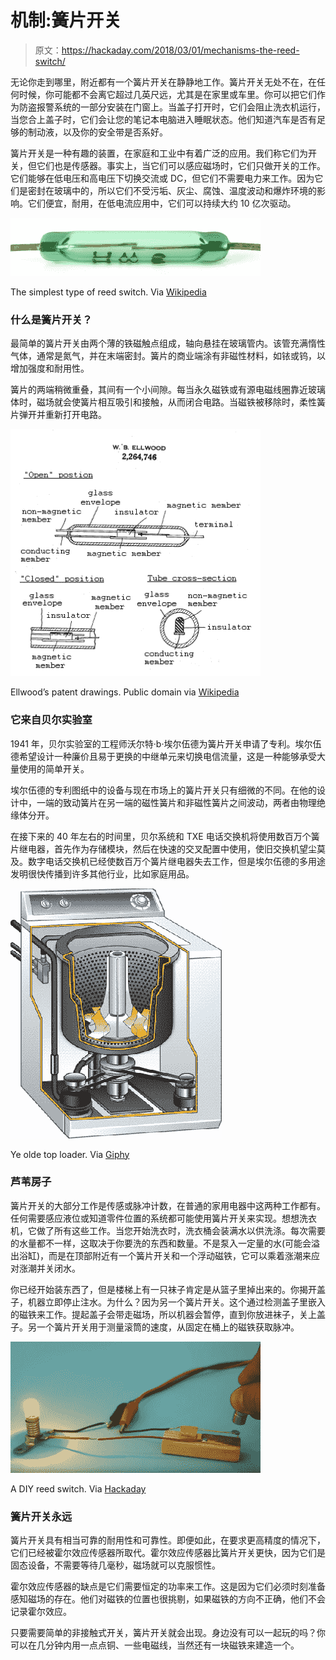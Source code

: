 # 机制:簧片开关

> 原文：<https://hackaday.com/2018/03/01/mechanisms-the-reed-switch/>

无论你走到哪里，附近都有一个簧片开关在静静地工作。簧片开关无处不在，在任何时候，你可能都不会离它超过几英尺远，尤其是在家里或车里。你可以把它们作为防盗报警系统的一部分安装在门窗上。当盖子打开时，它们会阻止洗衣机运行，当您合上盖子时，它们会让您的笔记本电脑进入睡眠状态。他们知道汽车是否有足够的制动液，以及你的安全带是否系好。

簧片开关是一种有趣的装置，在家庭和工业中有着广泛的应用。我们称它们为开关，但它们也是传感器。事实上，当它们可以感应磁场时，它们只做开关的工作。它们能够在低电压和高电压下切换交流或 DC，但它们不需要电力来工作。因为它们是密封在玻璃中的，所以它们不受污垢、灰尘、腐蚀、温度波动和爆炸环境的影响。它们便宜，耐用，在低电流应用中，它们可以持续大约 10 亿次驱动。

[![](img/10a2b4ab082502b4a2d7e9f52a7775ed.png)](https://hackaday.com/wp-content/uploads/2018/02/reed-switch.jpg)

The simplest type of reed switch. Via [Wikipedia](https://en.wikipedia.org/wiki/Reed_switch#/media/File:Reed_switch_(aka).jpg)

### 什么是簧片开关？

最简单的簧片开关由两个薄的铁磁触点组成，轴向悬挂在玻璃管内。该管充满惰性气体，通常是氮气，并在末端密封。簧片的商业端涂有非磁性材料，如铱或钨，以增加强度和耐用性。

簧片的两端稍微重叠，其间有一个小间隙。每当永久磁铁或有源电磁线圈靠近玻璃体时，磁场就会使簧片相互吸引和接触，从而闭合电路。当磁铁被移除时，柔性簧片弹开并重新打开电路。

[![](img/34bde6f6c17ce4afd31e85a1f9a14972.png)](https://hackaday.com/wp-content/uploads/2018/02/reed-patent.png)

Ellwood’s patent drawings. Public domain via [Wikipedia](https://en.wikipedia.org/wiki/Reed_switch#/media/File:Reedswitch.PNG)

### 它来自贝尔实验室

1941 年，贝尔实验室的工程师沃尔特·b·埃尔伍德为簧片开关申请了专利。埃尔伍德希望设计一种廉价且易于更换的中继单元来切换电信流量，这是一种能够承受大量使用的简单开关。

埃尔伍德的专利图纸中的设备与现在市场上的簧片开关只有细微的不同。在他的设计中，一端的致动簧片在另一端的磁性簧片和非磁性簧片之间波动，两者由物理绝缘体分开。

在接下来的 40 年左右的时间里，贝尔系统和 TXE 电话交换机将使用数百万个簧片继电器，首先作为存储模块，然后在快速的交叉配置中使用，使旧交换机望尘莫及。数字电话交换机已经使数百万个簧片继电器失去工作，但是埃尔伍德的多用途发明很快传播到许多其他行业，比如家庭用品。

[![](img/116736dfa0e909a1b247e165b88156f3.png)](https://hackaday.com/wp-content/uploads/2018/02/washing-gif.gif)

Ye olde top loader. Via [Giphy](https://giphy.com/gifs/loading-washing-gfycatdepot-y3tsG5UYbn7gc)

### 芦苇房子

簧片开关的大部分工作是传感或脉冲计数，在普通的家用电器中这两种工作都有。任何需要感应液位或知道零件位置的系统都可能使用簧片开关来实现。想想洗衣机，它做了所有这些工作。当您开始洗衣时，洗衣桶会装满水以供洗涤。每次需要的水量都不一样，这取决于你要洗的东西和数量。不是泵入一定量的水(可能会溢出浴缸)，而是在顶部附近有一个簧片开关和一个浮动磁铁，它可以乘着涨潮来应对涨潮并关闭水。

你已经开始装东西了，但是楼梯上有一只袜子肯定是从篮子里掉出来的。你揭开盖子，机器立即停止注水。为什么？因为另一个簧片开关。这个通过检测盖子里嵌入的磁铁来工作。提起盖子会带走磁场，所以机器会暂停，直到你放进袜子，关上盖子。另一个簧片开关用于测量滚筒的速度，从固定在桶上的磁铁获取脉冲。

[![](img/cc5f55b75b61372fbd00f260ae491631.png)](https://hackaday.com/wp-content/uploads/2018/02/diy-reed-switch.png)

A DIY reed switch. Via [Hackaday](https://hackaday.com/2017/07/26/make-your-own-reed-switches/)

### 簧片开关永远

簧片开关具有相当可靠的耐用性和可靠性。即便如此，在要求更高精度的情况下，它们已经被霍尔效应传感器所取代。霍尔效应传感器比簧片开关更快，因为它们是固态设备，不需要等待几毫秒，磁场就可以克服惯性。

霍尔效应传感器的缺点是它们需要恒定的功率来工作。这是因为它们必须时刻准备感知磁场的存在。他们对磁铁的位置也很挑剔，如果磁铁的方向不正确，他们不会记录霍尔效应。

只要需要简单的非接触式开关，簧片开关就会出现。身边没有可以一起玩的吗？你可以在几分钟内用一点点铜、一些电磁线，当然还有一块磁铁来建造一个。